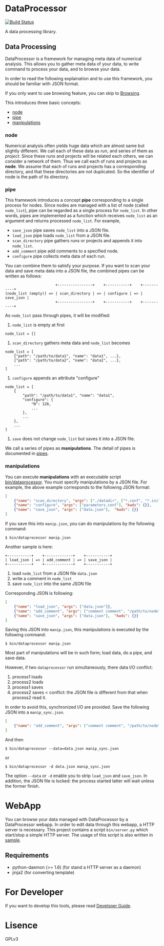 DataProcessor
=============
[![Build Status](https://travis-ci.org/kenbeese/DataProcessor.png)](https://travis-ci.org/kenbeese/DataProcessor)

A data processing library.

Data Processing
---------------
DataProcessor is a framework for managing meta data of numerical analysis.
This allows you to gather meta data of your data,
to write command to process your data, and to browse your data.

In order to read the following explaination and to use this framework,
you should be familiar with JSON format.

If you only want to use browsing feature,
you can skip to [Browsing](Browsing).

This introduces three basic concepts:

- [node](#node)
- [pipe](#pipe)
- [manipulations](#manipulations)

### node
Numerical analysis often yields huge data
which are almost same but slightly different.
We call each of these data as *run*, and series of them as *project*.
Since these runs and projects will be related each others,
we can consider a network of them.
Thus we call each of runs and projects as **node**.
We assume that each of runs and projects has a corresponding directory,
and that these directories are not duplicated.
So the identifier of node is the path of its directory.

### pipe
This framework introduces a concept **pipe**
corresponding to a single process for nodes.
Since nodes are managed with a list of node (called `node_list`),
pipe can be regarded as a single process for `node_list`.
In other words, pipes are implemented as a function
which receives `node_list` as an argument and returns processed `node_list`.
For example, 

- `save_json` pipe saves `node_list` into a JSON file.
- `load_json` pipe loads `node_list` from a JSON file.
- `scan_directory` pipe gathers runs or projects and appends it into `node_list`.
- `add_comment` pipe add comments to a specified node.
- `configure` pipe collects meta data of each run.

You can combine them to satisfy your purpose.
If you want to scan your data and save meta data into a JSON file,
the combined pipes can be written as follows:

                           +----------------+    +-----------+    +-----------+
    [node_list (empty)] => | scan_directory | => | configure | => | save_json |
                           +----------------+    +-----------+    +-----------+

As `node_list` pass through pipes, it will be modified:

1. `node_list` is empty at first
```
node_list = []
```
1. `scan_directory` gathers meta data and `node_list` becomes
```
node_list = [
    {"path": "/path/to/data1", "name": "data1", ...}, 
    {"path": "/path/to/data2", "name": "data2", ...}, 
    ...
]
```
1. `configure` appends an attribute "configure"
```
node_list = [
    {
        "path": "/path/to/data1", "name": "data1",
        "configure": {
            "N": 128,
            ...
        },
        ...
    }, 
    ...
]
```
1. `save` does not change `node_list` but saves it into a JSON file.

We call a series of pipes as **manipulations**.
The detail of pipes is documented in [pipes](doc/pipes.md).

### manipulations
You can execute **manipulations** with an executable script [bin/dataprocessor](sample/README.md#dataprocessor).
You must specify manipulations by a JSON file.
For example, the above example corresponds to the following JSON format:

```json
[
    {"name": "scan_directory", "args": ["./datadir", ["*.conf", "*.ini"]]},
    {"name": "configure", "args": ["parameters.conf"], "kwds": {}},
    {"name": "save_json", "args": ["data.json"],  "kwds": {}}
]
```

If you save this into `manip.json`,
you can do manipulations by the following command:

    $ bin/dataprocessor manip.json

Another sample is here:

    +-----------+    +-------------+    +-----------+
    | load_json | => | add_comment | => | save_json |
    +-----------+    +-------------+    +-----------+

1. load `node_list` from a JSON file `data.json`
1. write a comment in `node_list`
1. save `node_list` into the same JSON file

Corresponding JSON is following:

```json
[
    {"name": "load_json", "args": ["data.json"]},
    {"name": "add_comment", "args": ["comment comment", "/path/to/node"]},
    {"name": "save_json", "args": ["data.json"],  "kwds": {}}
]
```

Saving this JSON into `manip.json`,
this manipulations is executed by the following command:

    $ bin/dataprocessor manip.json

Most part of manipulations will be in such form;
load data, do a pipe, and save data.

However, if two `dataprocessor` run simultaneously,
there data I/O conflict:

1. process1 loads
1. process2 loads
1. process1 saves
1. process2 saves < conflict:
the JSON file is different from that when process2 read it.

In order to avoid this, synchronized I/O are provided.
Save the following JSON into a `manip_sync.json`.

```json
[
    {"name": "add_comment", "args": ["comment comment", "/path/to/node"]},
]
```
And then 

    $ bin/dataprocessor --data=data.json manip_sync.json

or

    $ bin/dataprocessor -d data.json manip_sync.json

The option `--data` or `-d` enable you to strip `load_json` and `save_json`.
In addition, the JSON file is locked:
the process started latter will wait unless the former finish.

WebApp
======
You can browse your data managed with DataProcessor by a DataProcessor webapp.
In order to edit data through this webapp, a HTTP server is necessary.
This project contains a script `bin/server.py` which start/stop a simple HTTP server.
The usage of this script is also written in [sample](sample/README.md "Sample Usage for WebApp").

Requirements
------------

- python-daemon (>= 1.6) (for stand a HTTP server as a daemon)
- jinja2 (for converting template)


For Developer
=============

If you want to develop this tools, please read [Developer Guide](doc/developer.md "Developer Guide").

Lisence
==========
GPLv3
